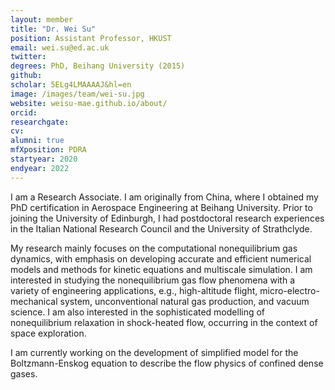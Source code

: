 ```yaml
---
layout: member
title: "Dr. Wei Su"
position: Assistant Professor, HKUST
email: wei.su@ed.ac.uk
twitter: 
degrees: PhD, Beihang University (2015)
github: 
scholar: 5ELg4LMAAAAJ&hl=en
image: /images/team/wei-su.jpg
website: weisu-mae.github.io/about/
orcid:
researchgate: 	
cv:  
alumni: true
mfXposition: PDRA
startyear: 2020
endyear: 2022
---
```


I am a Research Associate. I am originally from China, where I obtained my PhD certification in Aerospace Engineering at Beihang University. Prior to joining the University of Edinburgh, I had postdoctoral research experiences in the Italian National Research Council and the University of Strathclyde.
 
My research mainly focuses on the computational nonequilibrium gas dynamics, with emphasis on developing accurate and efficient numerical models and methods for kinetic equations and multiscale simulation. I am interested in studying the nonequilibrium gas flow phenomena with a variety of engineering applications, e.g., high-altitude flight, micro-electro-mechanical system, unconventional natural gas production, and vacuum science. I am also interested in the sophisticated modelling of nonequilibrium relaxation in shock-heated flow, occurring in the context of space exploration.

I am currently working on the development of simplified model for the Boltzmann-Enskog equation to describe the flow physics of confined dense gases.